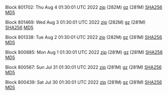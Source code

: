 Block 801702: Thu Aug  4 01:30:01 UTC 2022 [zip](https://files.01coin.io/mainnet/2022-08-04/bootstrap.dat.zip) (282M) [gz](https://files.01coin.io/mainnet/2022-08-04/bootstrap.dat.tar.gz) (281M) [SHA256](https://files.01coin.io/mainnet/2022-08-04/sha256.txt) [MD5](https://files.01coin.io/mainnet/2022-08-04/md5.txt)

Block 801469: Wed Aug  3 01:30:01 UTC 2022 [zip](https://files.01coin.io/mainnet/2022-08-03/bootstrap.dat.zip) (282M) [gz](https://files.01coin.io/mainnet/2022-08-03/bootstrap.dat.tar.gz) (281M) [SHA256](https://files.01coin.io/mainnet/2022-08-03/sha256.txt) [MD5](https://files.01coin.io/mainnet/2022-08-03/md5.txt)

Block 801338: Tue Aug  2 01:30:01 UTC 2022 [zip](https://files.01coin.io/mainnet/2022-08-02/bootstrap.dat.zip) (282M) [gz](https://files.01coin.io/mainnet/2022-08-02/bootstrap.dat.tar.gz) (281M) [SHA256](https://files.01coin.io/mainnet/2022-08-02/sha256.txt) [MD5](https://files.01coin.io/mainnet/2022-08-02/md5.txt)

Block 800885: Mon Aug  1 01:30:01 UTC 2022 [zip](https://files.01coin.io/mainnet/2022-08-01/bootstrap.dat.zip) (281M) [gz](https://files.01coin.io/mainnet/2022-08-01/bootstrap.dat.tar.gz) (281M) [SHA256](https://files.01coin.io/mainnet/2022-08-01/sha256.txt) [MD5](https://files.01coin.io/mainnet/2022-08-01/md5.txt)

Block 800567: Sun Jul 31 01:30:01 UTC 2022 [zip](https://files.01coin.io/mainnet/2022-07-31/bootstrap.dat.zip) (281M) [gz](https://files.01coin.io/mainnet/2022-07-31/bootstrap.dat.tar.gz) (281M) [SHA256](https://files.01coin.io/mainnet/2022-07-31/sha256.txt) [MD5](https://files.01coin.io/mainnet/2022-07-31/md5.txt)

Block 800439: Sat Jul 30 01:30:01 UTC 2022 [zip](https://files.01coin.io/mainnet/2022-07-30/bootstrap.dat.zip) (281M) [gz](https://files.01coin.io/mainnet/2022-07-30/bootstrap.dat.tar.gz) (281M) [SHA256](https://files.01coin.io/mainnet/2022-07-30/sha256.txt) [MD5](https://files.01coin.io/mainnet/2022-07-30/md5.txt)
